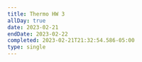 ```yaml
---
title: Thermo HW 3
allDay: true
date: 2023-02-21
endDate: 2023-02-22
completed: 2023-02-21T21:32:54.586-05:00
type: single
---
```

